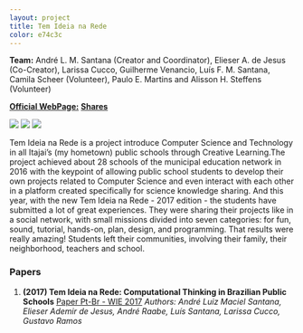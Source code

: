 ```yaml
---
layout: project
title: Tem Ideia na Rede
color: e74c3c
---
```


 **Team:** André L. M. Santana (Creator and Coordinator), Elieser A. de Jesus (Co-Creator), Larissa Cucco, Guilherme Venancio, Luís F. M. Santana, Camila Scheer (Volunteer), Paulo E. Martins and Alisson H. Steffens (Volunteer) 

[**Official WebPage:**](http://www.temideianarede.com.br)
[**Shares**](https://temideianarede.com.br/evento)

![](https://i.imgur.com/felPuWt.jpg)
![](https://i.imgur.com/IIBosMq.jpg)
![](https://i.imgur.com/wY6Sf50.jpg)

Tem Ideia na Rede is a project introduce Computer Science and Technology in all Itajai’s (my hometown) public schools through Creative Learning.The project achieved about 28 schools of the municipal education network in 2016 with the keypoint of allowing public school students to develop their own projects related to Computer Science and even interact with each other in a platform created specifically for science knowledge sharing. And this year, with the new Tem Ideia na Rede - 2017 edition - the students have submitted a lot of great experiences. They were sharing their projects like in a social network, with small missions divided into seven categories: for fun, sound, tutorial, hands-on, plan, design, and programming. That results were really amazing! Students left their communities, involving their family, their neighborhood, teachers and school.

### Papers

1. **(2017) Tem Ideia na Rede: Computational Thinking in Brazilian Public Schools**
[Paper Pt-Br - WIE 2017](http://www.br-ie.org/pub/index.php/wie/article/view/7340)
*Authors: André Luiz Maciel Santana, Elieser Ademir de Jesus, André Raabe, Luís Santana, Larissa Cucco, Gustavo Ramos*